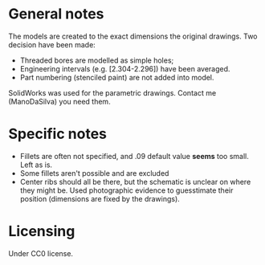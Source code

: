# General notes
The models are created to the exact dimensions the original drawings. Two decision have been made:
* Threaded bores are modelled as simple holes;
* Engineering intervals (e.g. [2.304-2.296]) have been averaged. 
* Part numbering (stenciled paint) are not added into model.

SolidWorks was used for the parametric drawings. Contact me (ManoDaSilva) you need them.

# Specific notes

* Fillets are often not specified, and .09 default value **seems** too small. Left as is. 
* Some fillets aren't possible and are excluded
* Center ribs should all be there, but the schematic is unclear on where they might be. Used photographic evidence to guesstimate their position (dimensions are fixed by the drawings). 

# Licensing
Under CC0 license.
